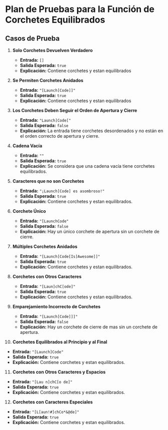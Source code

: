 # Plan de Pruebas para la Función de Corchetes Equilibrados

## Casos de Prueba

1. **Solo Corchetes Devuelven Verdadero**
   - **Entrada:** `[]`
   - **Salida Esperada:** `true`
   - **Explicación:** Contiene corchetes y estan equilibrados 

2. **Se Permiten Corchetes Anidados**
   - **Entrada:** `"[Launch[Code]]"`
   - **Salida Esperada:** `true`
   - **Explicación:** Contiene corchetes y estan equilibrados

3. **Los Corchetes Deben Seguir el Orden de Apertura y Cierre**
   - **Entrada:** `"Launch]Code["`
   - **Salida Esperada:** `false`
   - **Explicación:** La entrada tiene corchetes desordenados y no están en el orden correcto de apertura y cierre.

4. **Cadena Vacía**
   - **Entrada:** `""`
   - **Salida Esperada:** `true`
   - **Explicación:** Se considera que una cadena vacía tiene corchetes equilibrados.

5. **Caracteres que no son Corchetes**
   - **Entrada:** `"¡Launch[Code] es asombroso!"`
   - **Salida Esperada:** `true`
   - **Explicación:** Contiene corchetes y estan equilibrados.

6. **Corchete Único**
   - **Entrada:** `"[LaunchCode"`
   - **Salida Esperada:** `false`
   - **Explicación:** Hay un único corchete de apertura sin un corchete de cierre.

7. **Múltiples Corchetes Anidados**
   - **Entrada:** `"[Launch[Code[Is]Awesome]]"`
   - **Salida Esperada:** `true`
   - **Explicación:** Contiene corchetes y estan equilibrados.

8. **Corchetes con Otros Caracteres**
   - **Entrada:** `"[Laun]chC[ode]"`
   - **Salida Esperada:** `true`
   - **Explicación:** Contiene corchetes y estan equilibrados.

9. **Emparejamiento Incorrecto de Corchetes**
   - **Entrada:** `"[Launch[Code]]]"`
   - **Salida Esperada:** `false`
   - **Explicación:** Hay un corchete de cierre de mas sin un corchete de apertura.

10. **Corchetes Equilibrados al Principio y al Final**
   - **Entrada:** `"[Launch]Code"`
   - **Salida Esperada:** `true`
   - **Explicación:** Contiene corchetes y estan equilibrados.

11. **Corchetes con Otros Caracteres y Espacios**
   - **Entrada:** `"[Lau n]chC[o de]"`
   - **Salida Esperada:** `true`
   - **Explicación:** Contiene corchetes y estan equilibrados.

12. **Corchetes con Caracteres Especiales**
   - **Entrada:** `"[L[aun!#]chCo*&@de]"`
   - **Salida Esperada:** `true`
   - **Explicación:** Contiene corchetes y estan equilibrados.